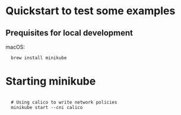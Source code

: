 # Quickstart to test some examples

## Prequisites for local development

macOS:

```shell
  brew install minikube
```

# Starting minikube

```shell

  # Using calico to write network policies
  minikube start --cni calico

```

